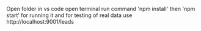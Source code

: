 Open folder in vs code
open terminal
run command 'npm install'
then 'npm start' for running it
and for testing of real data  use
http://localhost:9001/leads